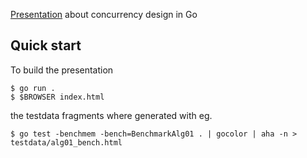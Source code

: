 [Presentation](https://preferit.github.io/main) about concurrency design in Go

## Quick start

To build the presentation

    $ go run .
    $ $BROWSER index.html

the testdata fragments where generated with eg.

    $ go test -benchmem -bench=BenchmarkAlg01 . | gocolor | aha -n > testdata/alg01_bench.html

